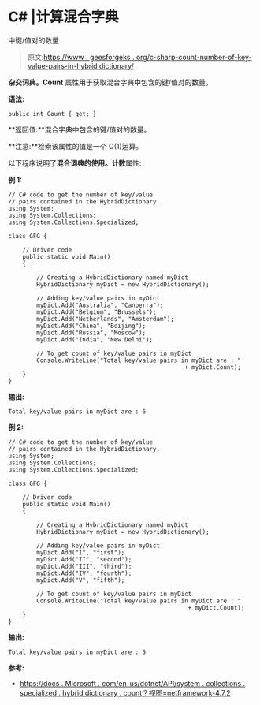 # C# |计算混合字典

中键/值对的数量

> 原文:[https://www . geesforgeks . org/c-sharp-count-number-of-key-value-pairs-in-hybrid dictionary/](https://www.geeksforgeeks.org/c-sharp-count-the-number-of-key-value-pairs-in-hybriddictionary/)

**杂交词典。Count** 属性用于获取混合字典中包含的键/值对的数量。

**语法:**

```
public int Count { get; }

```

**返回值:**混合字典中包含的键/值对的数量。

**注意:**检索该属性的值是一个 O(1)运算。

以下程序说明了**混合词典的使用。计数**属性:

**例 1:**

```
// C# code to get the number of key/value
// pairs contained in the HybridDictionary.
using System;
using System.Collections;
using System.Collections.Specialized;

class GFG {

    // Driver code
    public static void Main()
    {

        // Creating a HybridDictionary named myDict
        HybridDictionary myDict = new HybridDictionary();

        // Adding key/value pairs in myDict
        myDict.Add("Australia", "Canberra");
        myDict.Add("Belgium", "Brussels");
        myDict.Add("Netherlands", "Amsterdam");
        myDict.Add("China", "Beijing");
        myDict.Add("Russia", "Moscow");
        myDict.Add("India", "New Delhi");

        // To get count of key/value pairs in myDict
        Console.WriteLine("Total key/value pairs in myDict are : " 
                                                  + myDict.Count);
    }
}
```

**输出:**

```
Total key/value pairs in myDict are : 6

```

**例 2:**

```
// C# code to get the number of key/value
// pairs contained in the HybridDictionary.
using System;
using System.Collections;
using System.Collections.Specialized;

class GFG {

    // Driver code
    public static void Main()
    {

        // Creating a HybridDictionary named myDict
        HybridDictionary myDict = new HybridDictionary();

        // Adding key/value pairs in myDict
        myDict.Add("I", "first");
        myDict.Add("II", "second");
        myDict.Add("III", "third");
        myDict.Add("IV", "fourth");
        myDict.Add("V", "fifth");

        // To get count of key/value pairs in myDict
        Console.WriteLine("Total key/value pairs in myDict are : " 
                                                   + myDict.Count);
    }
}
```

**输出:**

```
Total key/value pairs in myDict are : 5

```

**参考:**

*   [https://docs . Microsoft . com/en-us/dotnet/API/system . collections . specialized . hybrid dictionary . count？视图=netframework-4.7.2](https://docs.microsoft.com/en-us/dotnet/api/system.collections.specialized.hybriddictionary.count?view=netframework-4.7.2)
